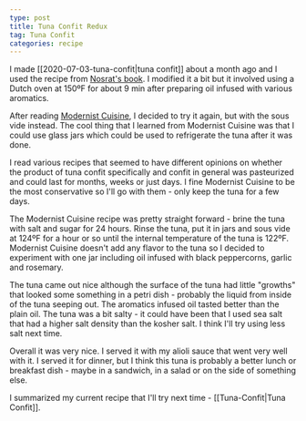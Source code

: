 ```yaml
---
type: post
title: Tuna Confit Redux
tag: Tuna Confit
categories: recipe
---
```

I made [[2020-07-03-tuna-confit|tuna confit]] about a month ago and I used the recipe from [Nosrat's book](https://www.saltfatacidheat.com/). I modified it a bit but it involved using a Dutch oven at 150ºF for about 9 min after preparing oil infused with various aromatics.

After reading [Modernist Cuisine](https://modernistcuisine.com/books/modernist-cuisine-at-home/), I decided to try it again, but with the sous vide instead. The cool thing that I learned from Modernist Cuisine was that I could use glass jars which could be used to refrigerate the tuna after it was done.

I read various recipes that seemed to have different opinions on whether the product of tuna confit specifically and confit in general was pasteurized and could last for months, weeks or just days. I fine Modernist Cuisine to be the most conservative so I'll go with them - only keep the tuna for a few days.

The Modernist Cuisine recipe was pretty straight forward - brine the tuna with salt and sugar for 24 hours. Rinse the tuna, put it in jars and sous vide at 124ºF for a hour or so until the internal temperature of the tuna is 122ºF. Modernist Cuisine doesn't add any flavor to the tuna so I decided to experiment with one jar including oil infused with black peppercorns, garlic and rosemary.

The tuna came out nice although the surface of the tuna had little "growths" that looked some something in a petri dish - probably the liquid from inside of the tuna seeping out. The aromatics infused oil tasted better than the plain oil. The tuna was a bit salty - it could have been that I used sea salt that had a higher salt density than the kosher salt. I think I'll try using less salt next time.

Overall it was very nice. I served it with my alioli sauce that went very well with it. I served it for dinner, but I think this tuna is probably a better lunch or breakfast dish - maybe in a sandwich, in a salad or on the side of something else.

I summarized my current recipe that I'll try next time - [[Tuna-Confit|Tuna Confit]].